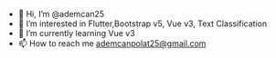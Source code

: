 - 👋 Hi, I’m @ademcan25
- 👀 I’m interested in Flutter,Bootstrap v5, Vue v3, Text Classification
- 🌱 I’m currently learning Vue v3
- 📫 How to reach me ademcanpolat25@gmail.com

<!---
ademcan25/ademcan25 is a ✨ special ✨ repository because its `README.md` (this file) appears on your GitHub profile.
You can click the Preview link to take a look at your changes.
--->

